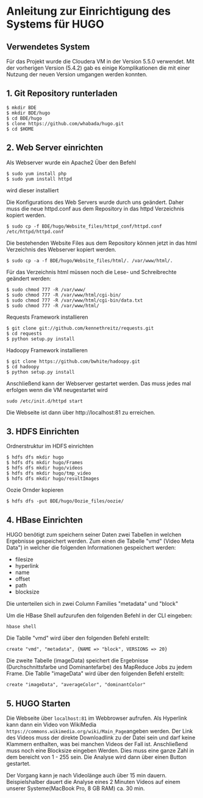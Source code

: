 # Anleitung zur Einrichtigung des Systems für HUGO

## Verwendetes System
Für das Projekt wurde die Cloudera VM in der Version 5.5.0 verwendet. Mit der vorherigen Version (5.4.2) gab es einige Komplikationen die mit einer Nutzung der neuen Version umgangen werden konnten.

## 1. Git Repository runterladen
```
$ mkdir BDE
$ mkdir BDE/hugo
$ cd BDE/hugo
$ clone https://github.com/whabada/hugo.git
$ cd $HOME
```
## 2. Web Server einrichten

Als Webserver wurde ein Apache2
Über den Befehl
```
$ sudo yum install php
$ sudo yum install httpd
```
wird dieser installiert

Die Konfigurations des Web Servers wurde durch uns geändert. Daher muss die neue httpd.conf aus dem Repository in das httpd Verzeichnis kopiert werden.

```$ sudo cp -f BDE/hugo/Website_files/httpd_conf/httpd.conf /etc/httpd/httpd.conf```

Die bestehenden Website Files aus dem Repository können jetzt in das html Verzeichnis des Webserver kopiert werden.

```$ sudo cp -a -f BDE/hugo/Website_files/html/. /var/www/html/.```

Für das Verzeichnis html müssen noch die Lese- und Schreibrechte geändert werden:

```
$ sudo chmod 777 -R /var/www/
$ sudo chmod 777 -R /var/www/html/cgi-bin/
$ sudo chmod 777 -R /var/www/html/cgi-bin/data.txt
$ sudo chmod 777 -R /var/www/html/
```

Requests Framework installieren
```
$ git clone git://github.com/kennethreitz/requests.git
$ cd requests
$ python setup.py install
```

Hadoopy Framework installieren
```
$ git clone https://github.com/bwhite/hadoopy.git
$ cd hadoopy
$ python setup.py install
```


Anschließend kann der Webserver gestartet werden. Das muss jedes mal erfolgen wenn die VM neugestartet wird

```
sudo /etc/init.d/httpd start
```
Die Webseite ist dann über http://localhost:81 zu erreichen.


## 3. HDFS Einrichten
Ordnerstruktur im HDFS einrichten
```
$ hdfs dfs mkdir hugo
$ hdfs dfs mkdir hugo/Frames
$ hdfs dfs mkdir hugo/videos
$ hdfs dfs mkdir hugo/tmp_video
$ hdfs dfs mkdir hugo/resultImages
```

Oozie Ornder kopieren

``` $ hdfs dfs -put BDE/hugo/Oozie_files/oozie/ ```

## 4. HBase Einrichten
HUGO benötigt zum speichern seiner Daten zwei Tabellen in welchen Ergebnisse gespeichert werden. Zum einen die Tabelle "vmd" (Video Meta Data") in welcher die folgenden Informationen gespeichert werden:
- filesize
- hyperlink
- name
- offset
- path
- blocksize

Die unterteilen sich in zwei Column Families "metadata" und "block"

Um die HBase Shell aufzurufen den folgenden Befehl in der CLI eingeben:

``` hbase shell ```

Die Tablle "vmd" wird über den folgenden Befehl erstellt:

``` create "vmd", "metadata", {NAME => "block", VERSIONS => 20} ```


Die zweite Tabelle (imageData) speichert die Ergebnisse (Durchschnittsfarbe und Dominantefarbe) des MapReduce Jobs zu jedem Frame.
Die Tablle "imageData" wird über den folgenden Befehl erstellt:

``` create "imageData", "averageColor", "dominantColor" ```


## 5. HUGO Starten

Die Webseite über ```localhost:81``` im Webbrowser aufrufen.
Als Hyperlink kann dann ein Video von WikiMedia ```https://commons.wikimedia.org/wiki/Main_Page```angeben werden.
Der Link des Videos muss der direkte Downloadlink zu der Datei sein und darf keine Klammern enthalten, was bei manchen Videos der Fall ist.
Anschließend muss noch eine Blocksize eingeben Werden. Dies muss eine ganze Zahl in dem bereicht von 1 - 255 sein.
Die Analyse wird dann über einen Button gestartet. 

Der Vorgang kann je nach Videolänge auch über 15 min dauern.
Beispielshalber dauert die Analyse eines 2 Minuten Videos auf einem unserer Systeme(MacBook Pro, 8 GB RAM) ca. 30 min.

